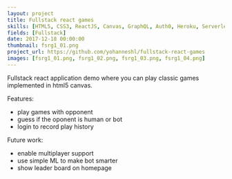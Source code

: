 ```yaml
---
layout: project
title: Fullstack react games
skills: [HTML5, CSS3, ReactJS, Canvas, GraphQL, Auth0, Heroku, Serverless]
fields: [Fullstack]
date: 2017-12-18 00:00:00
thumbnail: fsrg1_01.png
project_url: https://github.com/yohanneshl/fullstack-react-games
images: [fsrg1_01.png, fsrg1_02.png, fsrg1_03.png, fsrg1_04.png]
---
```


Fullstack react application demo where you can play classic games implemented in html5 canvas.

Features:
* play games with opponent
* guess if the oponent is human or bot
* login to record play history

Future work:
* enable multiplayer support
* use simple ML to make bot smarter
* show leader board on homepage



